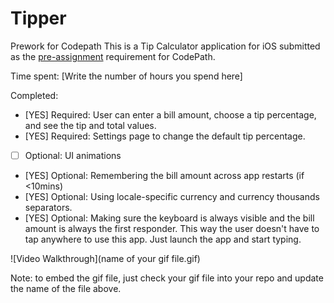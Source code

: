 # Tipper
Prework for Codepath
This is a Tip Calculator application for iOS submitted as the [pre-assignment](https://gist.github.com/timothy1ee/7747214) requirement for CodePath.

Time spent: [Write the number of hours you spend here]

Completed:

* [YES] Required: User can enter a bill amount, choose a tip percentage, and see the tip and total values.
* [YES] Required: Settings page to change the default tip percentage.
* [ ] Optional: UI animations
* [YES] Optional: Remembering the bill amount across app restarts (if <10mins)
* [YES] Optional: Using locale-specific currency and currency thousands separators.
* [YES] Optional: Making sure the keyboard is always visible and the bill amount is always the first responder. This way the user doesn't have to tap anywhere to use this app. Just launch the app and start typing.

![Video Walkthrough](name of your gif file.gif)

Note: to embed the gif file, just check your gif file into your repo and update the name of the file above.
